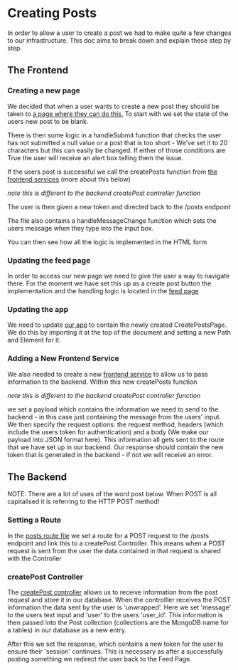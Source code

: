 # Creating Posts
In order to allow a user to create a post we had to make quite a few changes to our infrastructure. This doc aims to break down and explain these step by step.

## The Frontend

### Creating a new page

We decided that when a user wants to create a new post they should be taken to [a page where they can do this.](/frontend/src/pages/Post/CreatePostPage.jsx) To start with we set the state of the users new post to be blank.

There is then some logic in a handleSubmit function that checks the user has not submitted a null value or a post that is too short - We've set it to 20 characters but this can easily be changed. If either of those conditions are True the user will receive an alert box telling them the issue.

If the users post is successful we call the createPosts function from [the frontend services](/frontend/src/services/posts.js) (more about this below)

*note this is different to the backend createPost controller function*

The user is then given a new token and directed back to the /posts endpoint

The file also contains a handleMessageChange function which sets the users message when they type into the input box.

You can then see how all the logic is implemented in the HTML form

### Updating the feed page

In order to access our new page we need to give the user a way to navigate there. For the moment we have set this up as a create post button the implementation and the handling logic is located in the [feed page](/frontend/src/pages/Feed/FeedPage.jsx)


### Updating the app
We need to update [our app](/frontend/src/App.jsx) to contain the newly created CreatePostsPage. We do this by importing it at the top of the document and setting a new Path and Element for it.


### Adding a New Frontend Service

We also needed to create a new [frontend service](/frontend/src/services/posts.js) to allow us to pass information to the backend. Within this new createPosts function

*note this is different to the backend createPost controller function*

we set a payload which contains the information we need to send to the backend - in this case just containing the message from the users' input. We then specify the request options: the request method, headers (which include the users token for authentication) and a body (We make our payload into JSON format here).
This information all gets sent to the route that we have set up in our backend. Our response should contain the new token that is generated in the backend - if not we will receive an error.


## The Backend
NOTE:
 There are a lot of uses of the word post below. When POST is all capitalised it is referring to the HTTP POST method! 

### Setting a Route
 In the [posts route file](/api/routes/posts.js)  we set a route for a POST request to the /posts endpoint and link this to a createPost Controller. This means when a POST request is sent from the user the data contained in that request is shared with the Controller

 ### createPost Controller

 The [createPost controller](/api/controllers/posts.js) allows us to receive information from the post request and store it in our database. When the controlller receives the POST information the data sent by the user is 'unwrapped'. Here we set 'message' to the users text input and 'user' to the users 'user_id'. This information is then passed into the Post collection (collections are the MongoDB name for a tables) in our database as a new entry. 
 
 After this we set the response, which contains a new token for the user to ensure their 'session' continues. This is necessary as after a successfully posting something we redirect the user back to the Feed Page.


